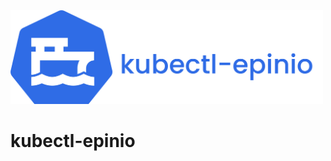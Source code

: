 <img src="assets/kubectl-epinio.png" height="150" alt="kubectl-epinio logo"/>

<br/>

# kubectl-epinio


